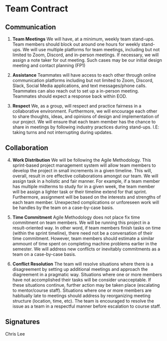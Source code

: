 # Team Contract

## Communication

1. **Team Meetings**
We will have, at a minimum, weekly team stand-ups. Team members should block out around one hours for weekly stand-ups. We will use multiple platforms for team meetings, including but not limited to Zoom, Discord, and in-person meetings. If necessary, we will assign a note taker for out meeting. Such cases may be our initial design meeting and contact planning (FP1)

2. **Assistance**
Teammates will have access to each other through online communication platforms including but not limited to Zoom, Discord, Slack, Social Media applications, and text messages/phone calls. Teammates can also reach out to set up a in-person meeting. Teammates should expect a response back within EOD. 

3. **Respect**
We, as a group, will respect and practice fairness in a collaborative environment. Furthermore, we will encourage each other to share thoughts, ideas, and opinions of design and implementation of our project. We will ensure that each team member has the chance to share in meetings by following industry practices during stand-ups. I.E: taking turns and not interrupting during updates.

## Collaboration

4. **Work Distribution**
We will be following the Agile Methodology. This sprint-based project management system will allow team members to develop the project in small increments in a given timeline. This will, overall, result in ore effective collaborations amongst our team. We will assign task in a holistic and fair manner. For example, if a team member has multiple midterms to study for in a given week, the team member will be assign a lighter task or their timeline extend for that sprint. Furthermore, assignment will be based on the interests and strengths of each team member. Unexpected complications or unforeseen work will be handles by the team on a case-by-case basis.

5. **Time Commitment**
Agile Methodology does not place fix time commitment on team members. We will be running this project in a result-oriented way. In other word, if team members finish tasks on time (within the sprint timeline), there need not be a conversation of their time commitment. However, team members should estimate a similar ammount of time spent on completing machine problems earlier in the semester. We will address new conflicts or inevitably commitments as a team on a case-by-case basis.

6. **Conflict Resolution**
The team will resolve situations where there is a disagreement by setting up additional meetings and approach the diagreement in a pragmatic way. Situations where one or more members have not accomplished their tasks will be consider unacceptable. If these situations continue, further action may be taken place (escalating to mentor/course staff). Situations where one or more members are habitually late to meetings should address by reorganizing meeting structure (location, time, etc). The team is encouraged to resolve the issue as a team in a respectful manner before escalation to course staff.

## Signatures
Chris Lee
